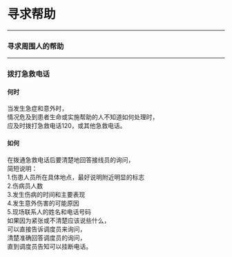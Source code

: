 # 寻求帮助

---

### 寻求周围人的帮助



---

### 拨打急救电话

#### 何时

当发生急症和意外时，  
情况危及到患者生命或实施帮助的人不知道如何处理时，  
应及时拨打急救电话120，或其他急救电话。

#### 如何

在拨通急救电话后要清楚地回答接线员的询问，  
简短说明：  
1.伤患人员所在具体地点，最好说明附近明显的标志  
2.伤病员人数  
3.发生伤病的时间和主要表现  
4.发生意外伤害的可能原因  
5.现场联系人的姓名和电话号码  
如果因为紧张或不清楚应该说些什么，  
可以直接告诉调度员来询问，  
清楚准确回答调度员的询问，  
直到调度员告知可以挂断电话。  


